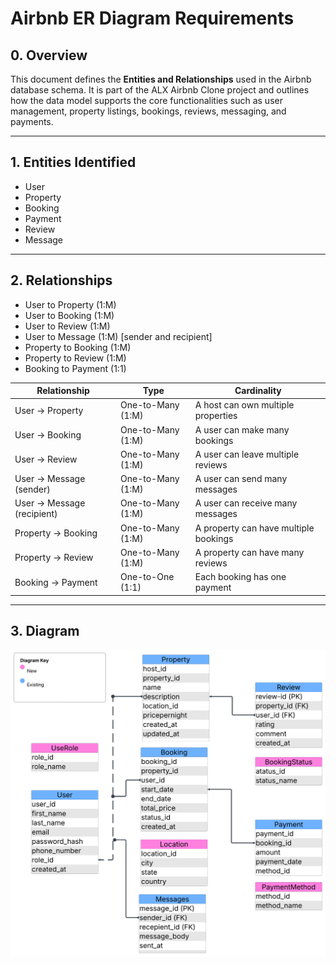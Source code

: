 # Airbnb ER Diagram Requirements

## 0. Overview

This document defines the **Entities and Relationships** used in the Airbnb database schema. It is part of the ALX Airbnb Clone project and outlines how the data model supports the core functionalities such as user management, property listings, bookings, reviews, messaging, and payments.

---

## 1. Entities Identified
- User
- Property
- Booking
- Payment
- Review
- Message
---

## 2. Relationships
- User to Property (1:M)
- User to Booking (1:M)
- User to Review (1:M)
- User to Message (1:M) [sender and recipient]
- Property to Booking (1:M)
- Property to Review (1:M)
- Booking to Payment (1:1)

| Relationship                | Type       | Cardinality                            |
|----------------------------|------------|----------------------------------------|
| User → Property            | One-to-Many (1:M) | A host can own multiple properties      |
| User → Booking             | One-to-Many (1:M) | A user can make many bookings           |
| User → Review              | One-to-Many (1:M) | A user can leave multiple reviews       |
| User → Message (sender)    | One-to-Many (1:M) | A user can send many messages           |
| User → Message (recipient) | One-to-Many (1:M) | A user can receive many messages        |
| Property → Booking         | One-to-Many (1:M) | A property can have multiple bookings   |
| Property → Review          | One-to-Many (1:M) | A property can have many reviews        |
| Booking → Payment          | One-to-One (1:1) | Each booking has one payment            |

---

## 3. Diagram
![ER Diagram](./airbnb-er-diagram.png)